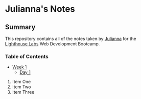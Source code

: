 # Julianna's Notes

<!-- # This is an H1 header (largest) -->
<!-- ###### This is an H6 header (smallest) -->

## Summary 

This repository contains all of the notes taken by [Julianna](https://github.com/juliannalim) for the [Lighthouse Labs](https://www.lighthouselabs.ca) Web Development Bootcamp.

### Table of Contents
* [Week 1](/Week_1)
  * [Day 1](/Week_1/Day_1)
1. Item One
2. Item Two
3. Item Three